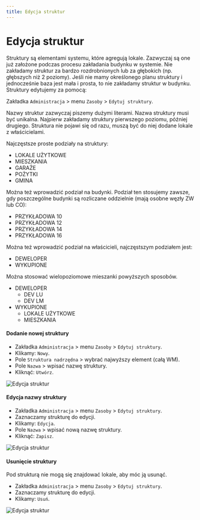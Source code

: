 ```yaml
---
title: Edycja struktur
---
```


# Edycja struktur

Struktury są elementami systemu, które agregują lokale. Zazwyczaj są one już założone podczas procesu zakładania budynku w systemie. Nie zakładamy struktur za bardzo rozdrobnionych lub za głębokich (np. głębszych niż 2 poziomy). Jeśli nie mamy określonego planu struktury i jednocześnie baza jest mała i prosta, to nie zakładamy struktur w budynku. Struktury edytujemy za pomocą:

Zakładka `Administracja` > menu `Zasoby` > `Edytuj struktury`.

Nazwy struktur zazwyczaj piszemy dużymi literami. Nazwa struktury musi być unikalna. Najpierw zakładamy struktury pierwszego poziomu, później drugiego. Struktura nie pojawi się od razu, muszą być do niej dodane lokale z właścicielami.

Najczęstsze proste podziały na struktury:

- LOKALE UŻYTKOWE
- MIESZKANIA
- GARAŻE
- POŻYTKI
- GMINA

Można też wprowadzić podział na budynki. Podział ten stosujemy zawsze, gdy poszczególne budynki są rozliczane oddzielnie (mają osobne węzły ZW lub CO):

- PRZYKŁADOWA 10
- PRZYKŁADOWA 12
- PRZYKŁADOWA 14
- PRZYKŁADOWA 16

Można też wprowadzić podział na właścicieli, najczęstszym podziałem jest:

- DEWELOPER
- WYKUPIONE

Można stosować wielopoziomowe mieszanki powyższych sposobów.
- DEWELOPER	
  - DEV LU
  - DEV LM
- WYKUPIONE	
  - LOKALE UŻYTKOWE
  - MIESZKANIA

#### Dodanie nowej struktury

- Zakładka `Administracja` > menu `Zasoby` > `Edytuj struktury`.
- Klikamy: `Nowy`.
- Pole `Struktura nadrzędna` > wybrać najwyższy element (całą WM).
- Pole `Nazwa` > wpisać nazwę struktury.
- Kliknąć: `Utwórz`.

![Edycja struktur](edycjastrukturnowa.gif)

#### Edycja nazwy struktury

- Zakładka `Administracja` > menu `Zasoby` > `Edytuj struktury`.
- Zaznaczamy strukturę do edycji.
- Klikamy: `Edycja`.
- Pole `Nazwa` > wpisać nową nazwę struktury.
- Kliknąć: `Zapisz`.

![Edycja struktur](edycjastrukturnazwy.gif)

#### Usunięcie struktury

Pod strukturą nie mogą się znajdować lokale, aby móc ją usunąć.

- Zakładka `Administracja` > menu `Zasoby` > `Edytuj struktury`.
- Zaznaczamy strukturę do edycji.
- Klikamy: `Usuń`.

![Edycja struktur](edycjastrukturusuwanie.gif)
